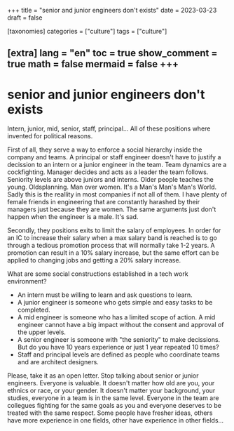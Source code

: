 +++
title = "senior and junior engineers don't exists"
date = 2023-03-23
draft = false

[taxonomies]
categories = ["culture"]
tags = ["culture"]

[extra]
lang = "en"
toc = true
show_comment = true
math = false
mermaid = false
+++
---

# senior and junior engineers don't exists

Intern, junior, mid, senior, staff, principal... All of these positions where invented for political reasons. 

First of all, they serve a way to enforce a social hierarchy inside the company and teams. A principal or staff engineer doesn't have to justify a decission to an intern or a junior engineer in the team. Team dynamics are a cockfighting. Manager decides and acts as a leader the team follows. Seniority levels are above juniors and interns. Older people teaches the young. Oldsplanning. Man over women. It's a Man's Man's Man's World. Sadly this is the reallity in most companies if not all of them. I have plenty of female friends in engineering that are constantly harashed by their managers just because they are women. The same arguments just don't happen when the engineer is a male. It's sad.

Secondly, they positions exits to limit the salary of employees. In order for an IC to increase their salary when a max salary band is reached is to go through a tedious promotion process that will normally take 1-2 years. A promotion can result in a 10% salary increase, but the same effort can be applied to changing jobs and getting a 20% salary increase.

What are some social constructions established in a tech work environment?

- An intern must be willing to learn and ask questions to learn.
- A junior engineer is someone who gets simple and easy tasks to be completed.
- A mid engineer is someone who has a limited scope of action. A mid engineer cannot have a big impact without the consent and approval of the upper levels.
- A senior engineer is someone with "the seniority" to make decissions. But do you have 10 years experience or just 1 year repeated 10 times?
- Staff and principal levels are defined as people who coordinate teams and are architect designers.

Please, take it as an open letter. Stop talking about senior or junior engineers. Everyone is valuable. It doesn't matter how old are you, your ethnics or race, or your gender. It doesn't matter your background, your studies, everyone in a team is in the same level. Everyone in the team are collegues fighting for the same goals as you and everyone deserves to be treated with the same respect. Some people have fresher ideas, others have more experience in one fields, other have experience in other fields...